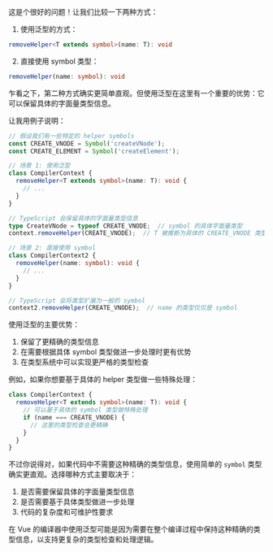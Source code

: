 这是个很好的问题！让我们比较一下两种方式：

1. 使用泛型的方式：
```typescript
removeHelper<T extends symbol>(name: T): void
```

2. 直接使用 symbol 类型：
```typescript
removeHelper(name: symbol): void
```

乍看之下，第二种方式确实更简单直观。但使用泛型在这里有一个重要的优势：它可以保留具体的字面量类型信息。

让我用例子说明：

```typescript
// 假设我们有一些特定的 helper symbols
const CREATE_VNODE = Symbol('createVNode');
const CREATE_ELEMENT = Symbol('createElement');

// 场景 1: 使用泛型
class CompilerContext {
  removeHelper<T extends symbol>(name: T): void {
    // ...
  }
}

// TypeScript 会保留具体的字面量类型信息
type CreateVNode = typeof CREATE_VNODE;  // symbol 的具体字面量类型
context.removeHelper(CREATE_VNODE);  // T 被推断为具体的 CREATE_VNODE 类型

// 场景 2: 直接使用 symbol
class CompilerContext2 {
  removeHelper(name: symbol): void {
    // ...
  }
}

// TypeScript 会将类型扩展为一般的 symbol
context2.removeHelper(CREATE_VNODE);  // name 的类型仅仅是 symbol
```

使用泛型的主要优势：
1. 保留了更精确的类型信息
2. 在需要根据具体 symbol 类型做进一步处理时更有优势
3. 在类型系统中可以实现更严格的类型检查

例如，如果你想要基于具体的 helper 类型做一些特殊处理：
```typescript
class CompilerContext {
  removeHelper<T extends symbol>(name: T): void {
    // 可以基于具体的 symbol 类型做特殊处理
    if (name === CREATE_VNODE) {
      // 这里的类型检查会更精确
    }
  }
}
```

不过你说得对，如果代码中不需要这种精确的类型信息，使用简单的 `symbol` 类型确实更直观。选择哪种方式主要取决于：
1. 是否需要保留具体的字面量类型信息
2. 是否需要基于具体类型做进一步处理
3. 代码的复杂度和可维护性要求

在 Vue 的编译器中使用泛型可能是因为需要在整个编译过程中保持这种精确的类型信息，以支持更复杂的类型检查和处理逻辑。